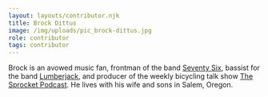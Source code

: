 ```yaml
---
layout: layouts/contributor.njk
title: Brock Dittus
image: /img/uploads/pic_brock-dittus.jpg
role: contributor
tags: contributor
---
```

Brock is an avowed music fan, frontman of the band [Seventy Six](https://www.facebook.com/SeventySixTheBand), bassist for the band [Lumberjack](https://www.facebook.com/lumberjackmusicpdx/), and producer of the weekly bicycling talk show [The Sprocket Podcast](http://sprocketpodcast.blubrry.com/). He lives with his wife and sons in Salem, Oregon.
